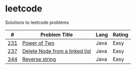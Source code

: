 # leetcode
Solutions to leetcode problems

| #    | Problem Title       | Lang          | Rating  |
|---|-------------|------------------| -------|
| [231](https://leetcode.com/problems/power-of-two/)| [Power of Two](https://github.com/lelbarton/leetcode/blob/master/231_power_of_two.java) | Java | Easy |
| [237](https://leetcode.com/problems/delete-node-in-a-linked-list/) | [Delete Node from a linked list](https://github.com/lelbarton/leetcode/blob/master/237_delete_node_in_linked_list.java) | Java | Easy |
| [344](https://leetcode.com/problems/reverse-string/) | [Reverse string](https://github.com/lelbarton/leetcode/blob/master/344_reverse_string.java) | Java | Easy |

